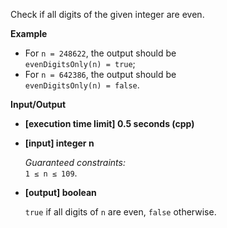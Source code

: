 
Check if all digits of the given integer are even.

**Example**

-   For  `n = 248622`, the output should be  
    `evenDigitsOnly(n) = true`;
-   For  `n = 642386`, the output should be  
    `evenDigitsOnly(n) = false`.

**Input/Output**

-   **\[execution time limit\] 0.5 seconds (cpp)**
    
-   **\[input\] integer n**
    
    _Guaranteed constraints:_  
    `1 ≤ n ≤ 109`.
    
-   **\[output\] boolean**
    
    `true`  if all digits of  `n`  are even,  `false`  otherwise.
